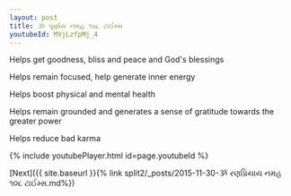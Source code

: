 ```yaml
---
layout: post
title: ૐ પૂર્ણાય નમહ ૧૦૮ ટાઈમ્સ
youtubeId: MVjLzfpMj_4
---
```

 
 
Helps get goodness, bliss and peace and God's blessings
 
Helps remain focused, help generate inner energy 
 
Helps boost physical and mental health 
 
Helps remain grounded and generates a sense of gratitude towards the greater power 
 
Helps reduce bad karma
 
 
 
 


{% include youtubePlayer.html id=page.youtubeId %}
 
[Next]({{ site.baseurl }}{% link  split2/_posts/2015-11-30-ૐ રણપ્રિયાય નમહ ૧૦૮ ટાઈમ્સ.md%})
 
